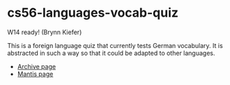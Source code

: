 # cs56-languages-vocab-quiz

W14 ready! (Brynn Kiefer)

This is a foreign language quiz that currently tests German vocabulary. It is abstracted in such a way so that it could be adapted to other languages.

* [Archive page](https://foo.cs.ucsb.edu/cs56/issues/0000341/)
* [Mantis page](https://foo.cs.ucsb.edu/56mantis/view.php?id=341)